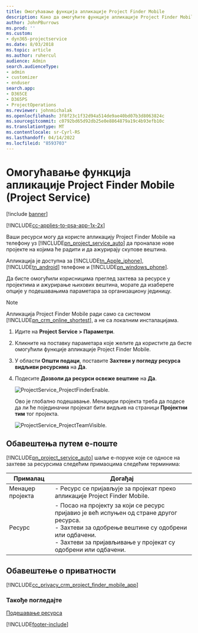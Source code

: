 ```yaml
---
title: Омогућавање функција апликације Project Finder Mobile
description: Како да омогућите функције апликације Project Finder Mobile за апликацију Project Service
author: JohnPBurrows
ms.prod: ''
ms.custom:
- dyn365-projectservice
ms.date: 8/03/2018
ms.topic: article
ms.author: ruhercul
audience: Admin
search.audienceType:
- admin
- customizer
- enduser
search.app:
- D365CE
- D365PS
- ProjectOperations
ms.reviewer: johnmichalak
ms.openlocfilehash: 3f8f23c1f32d94a514de9ae40bd07b3d8063824c
ms.sourcegitcommit: c0792bd65d92db25e0e8864879a19c4b93efb10c
ms.translationtype: MT
ms.contentlocale: sr-Cyrl-RS
ms.lasthandoff: 04/14/2022
ms.locfileid: "8593703"
---
```

# <a name="enable-project-finder-mobile-app-features-project-service"></a>Омогућавање функција апликације Project Finder Mobile (Project Service)

[!include [banner](../includes/psa-now-project-operations.md)]

[!INCLUDE[cc-applies-to-psa-app-1x-2x](../includes/cc-applies-to-psa-app-1x-2x.md)]

Ваши ресурси могу да користе апликацију Project Finder Mobile на телефону уз [!INCLUDE[pn_project_service_auto](../includes/pn-project-service-auto.md)] да проналазе нове пројекте на којима ће радити и да ажурирају скупове вештина.  
  
 Апликација је доступна за [!INCLUDE[tn_Apple_iphone](../includes/tn-apple-iphone.md)], [!INCLUDE[tn_android](../includes/tn-android.md)] телефоне и [!INCLUDE[pn_windows_phone](../includes/pn-windows-phone.md)].  
    
 Да бисте омогућили корисницима преглед захтева за ресурсе у пројектима и ажурирање њихових вештина, морате да изаберете опције у подешавањима параметара за организациону јединицу.
  
> [!NOTE]
>  Апликација Project Finder Mobile ради само са системом [!INCLUDE[pn_crm_online_shortest](../includes/pn-crm-online-shortest.md)], а не са локалним инсталацијама.  
  
1. Идите на **Project Service > Параметри**.  
  
2. Кликните на поставку параметара које желите да користите да бисте омогућили функције апликације Project Finder Mobile.  
  
3. У области **Општи подаци**, поставите **Захтеви у погледу ресурса видљиви ресурсима** на **Да**.  
  
4. Подесите **Дозволи да ресурси освеже вештине** на **Да**.  
  
   ![ProjectService_ProjectFinderEnable.](../psa/media/project-service-project-finder-enable.png "ProjectService_ProjectFinderEnable")  
  
   Ово је глобално подешавање. Менаџери пројекта треба да подесе да ли ће појединачни пројекат бити видљив на страници **Пројектни тим** тог пројекта.  
  
   ![ProjectService_ProjectTeamVisible.](../psa/media/project-service-project-team-visible.png "ProjectService_ProjectTeamVisible")  
  
## <a name="email-notifications"></a>Обавештења путем е-поште  
 [!INCLUDE[pn_project_service_auto](../includes/pn-project-service-auto.md)] шаље е-поруке које се односе на захтеве за ресурсима следећим примаоцима следећим терминима:  
  
|Прималац|Догађај|  
|---------------|-----------|  
|Менаџер пројекта|- Ресурс се пријављује за пројекат преко апликације Project Finder Mobile.|  
|Ресурс|- Посао на пројекту за који се ресурс пријавио је већ испуњен од стране другог ресурса.<br />- Захтеви за одобрење вештине су одобрени или одбачени.<br />- Захтеви за пријављивање у пројекат су одобрени или одбачени.|  
  
## <a name="privacy-notice"></a>Обавештење о приватности  
 [!INCLUDE[cc_privacy_crm_project_finder_mobile_app](../includes/cc-privacy-crm-project-finder-mobile-app.md)]  
  
### <a name="see-also"></a>Такође погледајте  
 [Подешавање ресурса](../psa/set-up-resources.md)


[!INCLUDE[footer-include](../includes/footer-banner.md)]
